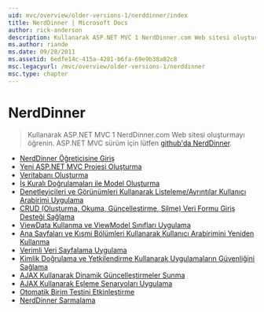 ```yaml
---
uid: mvc/overview/older-versions-1/nerddinner/index
title: NerdDinner | Microsoft Docs
author: rick-anderson
description: Kullanarak ASP.NET MVC 1 NerdDinner.com Web sitesi oluşturmayı öğrenin. ASP.NET MVC 3 sürümü için Github'da nerddinner ziyaret edin.
ms.author: riande
ms.date: 09/28/2011
ms.assetid: 6edfe14c-415a-4281-b6fa-69e9b38a82c8
msc.legacyurl: /mvc/overview/older-versions-1/nerddinner
msc.type: chapter
---
```

<a name="nerddinner"></a>NerdDinner
====================
> Kullanarak ASP.NET MVC 1 NerdDinner.com Web sitesi oluşturmayı öğrenin. ASP.NET MVC sürüm için lütfen [github'da NerdDinner](https://github.com/AspNetMVPSamples/NerdDinner).


- [NerdDinner Öğreticisine Giriş](introducing-the-nerddinner-tutorial.md)
- [Yeni ASP.NET MVC Projesi Oluşturma](create-a-new-aspnet-mvc-project.md)
- [Veritabanı Oluşturma](create-a-database.md)
- [İş Kuralı Doğrulamaları ile Model Oluşturma](build-a-model-with-business-rule-validations.md)
- [Denetleyicileri ve Görünümleri Kullanarak Listeleme/Ayrıntılar Kullanıcı Arabirimi Uygulama](use-controllers-and-views-to-implement-a-listingdetails-ui.md)
- [CRUD (Oluşturma, Okuma, Güncelleştirme, Silme) Veri Formu Giriş Desteği Sağlama](provide-crud-create-read-update-delete-data-form-entry-support.md)
- [ViewData Kullanma ve ViewModel Sınıfları Uygulama](use-viewdata-and-implement-viewmodel-classes.md)
- [Ana Sayfaları ve Kısmi Bölümleri Kullanarak Kullanıcı Arabirimini Yeniden Kullanma](re-use-ui-using-master-pages-and-partials.md)
- [Verimli Veri Sayfalama Uygulama](implement-efficient-data-paging.md)
- [Kimlik Doğrulama ve Yetkilendirme Kullanarak Uygulamaların Güvenliğini Sağlama](secure-applications-using-authentication-and-authorization.md)
- [AJAX Kullanarak Dinamik Güncelleştirmeler Sunma](use-ajax-to-deliver-dynamic-updates.md)
- [AJAX Kullanarak Eşleme Senaryoları Uygulama](use-ajax-to-implement-mapping-scenarios.md)
- [Otomatik Birim Testini Etkinleştirme](enable-automated-unit-testing.md)
- [NerdDinner Sarmalama](nerddinner-wrap-up.md)
